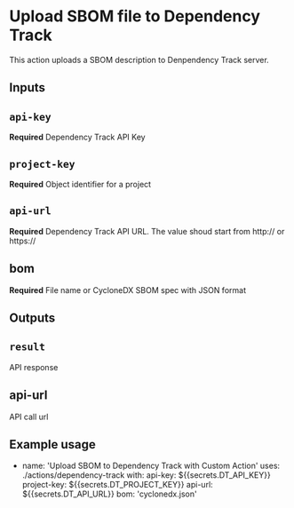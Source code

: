 # Upload SBOM file to Dependency Track

This action uploads a SBOM description to Denpendency Track server.

## Inputs

## `api-key`

**Required** Dependency Track API Key

## `project-key`

**Required** Object identifier for a project

## `api-url`

**Required** Dependency Track API URL. The value shoud start from http:// or https://

## bom

**Required** File name or CycloneDX SBOM spec with JSON format

## Outputs

## `result`

API response

## api-url

API call url

## Example usage
- name: 'Upload SBOM to Dependency Track with Custom Action'
  uses: ./actions/dependency-track
  with:
    api-key: ${{secrets.DT_API_KEY}}
    project-key: ${{secrets.DT_PROJECT_KEY}}
    api-url: ${{secrets.DT_API_URL}}
    bom: 'cyclonedx.json'
